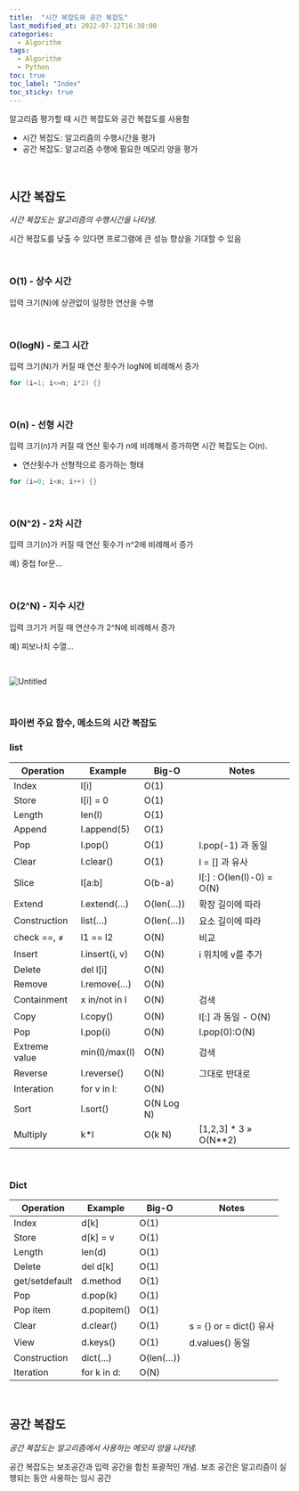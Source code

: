 ```yaml
---
title:  "시간 복잡도와 공간 복잡도"
last_modified_at: 2022-07-12T16:30:00
categories: 
  - Algorithm
tags:
  - Algorithm
  - Python
toc: true
toc_label: "Index"
toc_sticky: true
---
```


알고리즘 평가할 때 시간 복잡도와 공간 복잡도를 사용함

- 시간 복잡도: 알고리즘의 수행시간을 평가
- 공간 복잡도: 알고리즘 수행에 필요한 메모리 양을 평가

<br>

## 시간 복잡도

*시간 복잡도는 알고리즘의 수행시간을 나타냄.*

시간 복잡도를 낮출 수 있다면 프로그램에 큰 성능 향상을 기대할 수 있음

<br>

### O(1) - 상수 시간

입력 크기(N)에 상관없이 일정한 연산을 수행

<br>

### O(logN) - 로그 시간

입력 크기(N)가 커질 때 연산 횟수가 logN에 비례해서 증가

```java
for (i=1; i<=n; i*2) {}
```

<br>

### O(n) - 선형 시간

입력 크기(n)가 커질 때 연산 횟수가 n에 비례해서 증가하면 시간 복잡도는 O(n).

- 연산횟수가 선형적으로 증가하는 형태

```java
for (i=0; i<n; i++) {}
```

<br>

### O(N^2) - 2차 시간

입력 크기(n)가 커질 때 연산 횟수가 n^2에 비례해서 증가

예) 중첩 for문…

<br>

### O(2^N) - 지수 시간

입력 크기가 커질 때 연산수가 2^N에 비례해서 증가

예) 피보나치 수열…

<br>

![Untitled](https://user-images.githubusercontent.com/79130276/178433222-3b550022-9b55-4e97-b7e6-71eb5bb77b57.png)

<br>

### 파이썬 주요 함수, 메소드의 시간 복잡도

### list

| Operation | Example | Big-O | Notes |
| --- | --- | --- | --- |
| Index | l[i] | O(1) |  |
| Store | l[i] = 0 | O(1) |  |
| Length | len(l) | O(1) |  |
| Append | l.append(5) | O(1) |  |
| Pop | l.pop() | O(1) | l.pop(-1) 과 동일 |
| Clear | l.clear() | O(1) | l = [] 과 유사 |
| Slice | l[a:b] | O(b-a) | l[:] : O(len(l)-0) = O(N) |
| Extend | l.extend(…) | O(len(…)) | 확장 길이에 따라 |
| Construction | list(…) | O(len(…)) | 요소 길이에 따라 |
| check ==, ≠ | l1 == l2 | O(N) | 비교 |
| Insert | l.insert(i, v) | O(N) | i 위치에 v를 추가 |
| Delete | del l[i] | O(N) |  |
| Remove | l.remove(…) | O(N) |  |
| Containment | x in/not in l | O(N) | 검색 |
| Copy | l.copy() | O(N) | l[:] 과 동일 - O(N) |
| Pop | l.pop(i) | O(N) | l.pop(0):O(N) |
| Extreme value | min(l)/max(l) | O(N) | 검색 |
| Reverse | l.reverse() | O(N) | 그대로 반대로 |
| Interation | for v in l: | O(N) |  |
| Sort | l.sort() | O(N Log N) |  |
| Multiply | k*l | O(k N) | [1,2,3] * 3 » O(N**2) |

<br>

### Dict

| Operation | Example | Big-O | Notes |
| --- | --- | --- | --- |
| Index | d[k] | O(1) |  |
| Store | d[k] = v | O(1) |  |
| Length | len(d) | O(1) |  |
| Delete | del d[k] | O(1) |  |
| get/setdefault | d.method | O(1) |  |
| Pop | d.pop(k) | O(1) |  |
| Pop item | d.popitem() | O(1) |  |
| Clear | d.clear() | O(1) | s = {} or = dict() 유사 |
| View | d.keys() | O(1) | d.values() 동일 |
| Construction | dict(…) | O(len(…)) |  |
| Iteration | for k in d: | O(N) |  |

<br>

## 공간 복잡도

*공간 복잡도는 알고리즘에서 사용하는 메모리 양을 나타냄.*

공간 복잡도는 보조공간과 입력 공간을 합친 포괄적인 개념. 보조 공간은 알고리즘이 실행되는 동안 사용하는 임시 공간